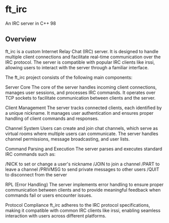 # ft_irc

An IRC server in C++ 98

## Overview 

ft_irc is a custom Internet Relay Chat (IRC) server. It is designed to handle multiple client connections and facilitate real-time communication over the IRC protocol. The server is compatible with popular IRC clients like irssi, allowing users to interact with the server through a familiar interface.

The ft_irc project consists of the following main components:

Server Core
The core of the server handles incoming client connections, manages user sessions, and processes IRC commands. It operates over TCP sockets to facilitate communication between clients and the server.

Client Management
The server tracks connected clients, each identified by a unique nickname. It manages user authentication and ensures proper handling of client commands and responses.

Channel System
Users can create and join chat channels, which serve as virtual rooms where multiple users can communicate. The server handles channel permissions, message broadcasting, and user lists.

Command Parsing and Execution
The server parses and executes standard IRC commands such as:

/NICK to set or change a user's nickname
/JOIN to join a channel
/PART to leave a channel
/PRIVMSG to send private messages to other users
/QUIT to disconnect from the server

RPL (Error Handling)
The server implements error handling to ensure proper communication between clients and to provide meaningful feedback when commands fail or users encounter issues.

Protocol Compliance
ft_irc adheres to the IRC protocol specifications, making it compatible with common IRC clients like irssi, enabling seamless interaction with users across different platforms.